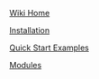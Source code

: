 [Wiki Home](https://github.com/SGpp/SGpp/wiki)

[Installation](https://github.com/SGpp/SGpp/wiki/Installation)

[Quick Start Examples](https://github.com/SGpp/SGpp/wiki/Quick-Start)

[Modules](https://github.com/SGpp/SGpp/wiki/Modules)